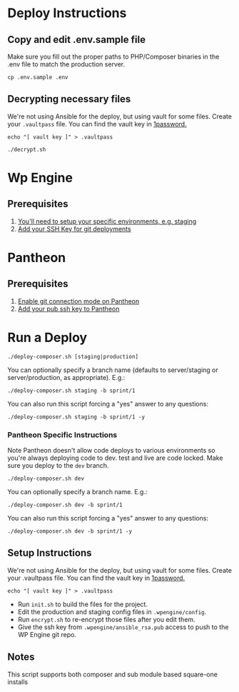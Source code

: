 # Deploy Instructions

## Copy and edit .env.sample file

Make sure you fill out the proper paths to PHP/Composer binaries in the .env file to match the production server.

```
cp .env.sample .env
```

## Decrypting necessary files

We're not using Ansible for the deploy, but using vault for some files.  Create your `.vaultpass` file. You can find the vault key in [1password.
](https://my.1password.com/vaults/evhlch44byup67f3cli36xdb3m/allitems/pre46e747lan7hlfm32mdu336u)
```
echo "[ vault key ]" > .vaultpass
```

```
./decrypt.sh
```
# Wp Engine

## Prerequisites

1. [You'll need to setup your specific environments, e.g. staging](https://wpengine.com/support/staging-development-environments-wp-engine/)
2. [Add your SSH Key for git deployments](https://wpengine.com/support/set-git-push-user-portal/)

# Pantheon

## Prerequisites

1. [Enable git connection mode on Pantheon](https://pantheon.io/docs/guides/quickstart/connection-modes/) 
2. [Add your pub ssh key to Pantheon](https://pantheon.io/docs/ssh-keys/)

# Run a Deploy

```
./deploy-composer.sh [staging|production]
```

You can optionally specify a branch name (defaults to server/staging or server/production, as appropriate). E.g.:

```
./deploy-composer.sh staging -b sprint/1
```

You can also run this script forcing a "yes" answer to any questions:

```
./deploy-composer.sh staging -b sprint/1 -y
```

### Pantheon Specific Instructions
Note Pantheon doesn't allow code deploys to various environments so you're always deploying code to dev. test and live are code locked. Make sure you deploy to the `dev` branch.

```
./deploy-composer.sh dev
```

You can optionally specify a branch name. E.g.:

```
./deploy-composer.sh dev -b sprint/1
```

You can also run this script forcing a "yes" answer to any questions:

```
./deploy-composer.sh dev -b sprint/1 -y
```

## Setup Instructions


We're not using Ansible for the deploy, but using vault for some files. Create your .vaultpass file. 
You can find the vault key in [1password.
](https://my.1password.com/vaults/evhlch44byup67f3cli36xdb3m/allitems/pre46e747lan7hlfm32mdu336u)

```
echo "[ vault key ]" > .vaultpass
```

* Run `init.sh` to build the files for the project.
* Edit the production and staging config files in `.wpengine/config`.
* Run `encrypt.sh` to re-encrypt those files after you edit them.
* Give the ssh key from `.wpengine/ansible_rsa.pub` access to push to the WP Engine git repo.

## Notes

This script supports both composer and sub module based square-one installs
